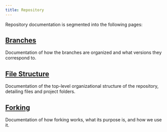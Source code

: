 ```yaml
---
title: Repository
---
```



Repository documentation is segmented into the following pages:

## [Branches](./branches.md)
Documentation of how the branches are organized and what versions they correspond to.

## [File Structure](./file-structure.md)
Documentation of the top-level organizational structure of the repository, detailing files and project folders.

## [Forking](./forking.md)
Documentation of how forking works, what its purpose is, and how we use it.
